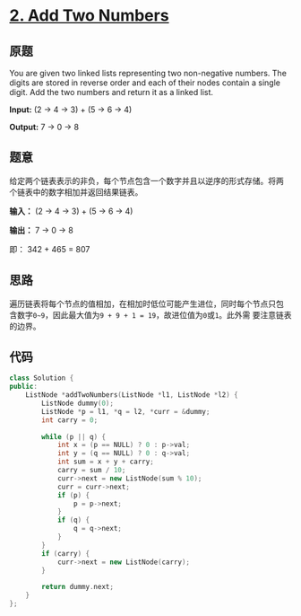 [2. Add Two Numbers](https://leetcode.com/problems/add-two-numbers/)
====================

原题
----

You are given two linked lists representing two non-negative
numbers. The digits are stored in reverse order and each of their
nodes contain a single digit. Add the two numbers and return it as a
linked list.

**Input:** (2 -> 4 -> 3) + (5 -> 6 -> 4)

**Output:** 7 -> 0 -> 8

题意
----

给定两个链表表示的非负，每个节点包含一个数字并且以逆序的形式存储。将两
个链表中的数字相加并返回结果链表。

**输入：** (2 -> 4 -> 3) + (5 -> 6 -> 4)

**输出：** 7 -> 0 -> 8

即： 342 + 465 = 807

思路
----

遍历链表将每个节点的值相加，在相加时低位可能产生进位，同时每个节点只包
含数字`0~9`，因此最大值为`9 + 9 + 1 = 19`，故进位值为`0`或`1`。此外需
要注意链表的边界。

代码
----

```C++
class Solution {
public:
	ListNode *addTwoNumbers(ListNode *l1, ListNode *l2) {
		ListNode dummy(0);
		ListNode *p = l1, *q = l2, *curr = &dummy;
		int carry = 0;
		
		while (p || q) {
			int x = (p == NULL) ? 0 : p->val;
			int y = (q == NULL) ? 0 : q->val;
			int sum = x + y + carry;
			carry = sum / 10;
			curr->next = new ListNode(sum % 10);
			curr = curr->next;
			if (p) {
				p = p->next;
			}
			if (q) {
				q = q->next;
			}
		}
		if (carry) {
			curr->next = new ListNode(carry);
		}
		
		return dummy.next;
	}
};
```

